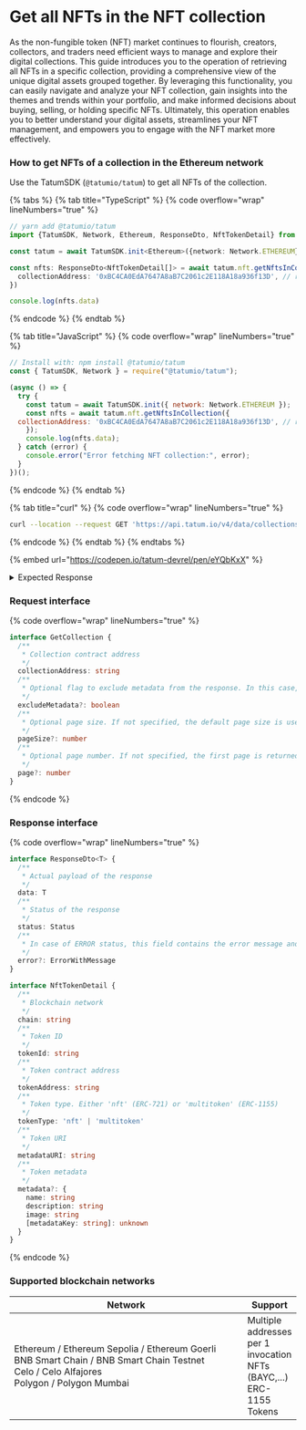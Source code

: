 # Get all NFTs in the NFT collection

As the non-fungible token (NFT) market continues to flourish, creators, collectors, and traders need efficient ways to manage and explore their digital collections. This guide introduces you to the operation of retrieving all NFTs in a specific collection, providing a comprehensive view of the unique digital assets grouped together. By leveraging this functionality, you can easily navigate and analyze your NFT collection, gain insights into the themes and trends within your portfolio, and make informed decisions about buying, selling, or holding specific NFTs. Ultimately, this operation enables you to better understand your digital assets, streamlines your NFT management, and empowers you to engage with the NFT market more effectively.

### How to get NFTs of a collection in the Ethereum network

Use the TatumSDK (`@tatumio/tatum`) to get all NFTs of the collection.

{% tabs %}
{% tab title="TypeScript" %}
{% code overflow="wrap" lineNumbers="true" %}
```typescript
// yarn add @tatumio/tatum
import {TatumSDK, Network, Ethereum, ResponseDto, NftTokenDetail} from '@tatumio/tatum'

const tatum = await TatumSDK.init<Ethereum>({network: Network.ETHEREUM})

const nfts: ResponseDto<NftTokenDetail[]> = await tatum.nft.getNftsInCollection({
  collectionAddress: '0xBC4CA0EdA7647A8aB7C2061c2E118A18a936f13D', // replace with your collection
})

console.log(nfts.data)
```
{% endcode %}
{% endtab %}

{% tab title="JavaScript" %}
{% code overflow="wrap" lineNumbers="true" %}
```javascript
// Install with: npm install @tatumio/tatum
const { TatumSDK, Network } = require("@tatumio/tatum");

(async () => {
  try {
    const tatum = await TatumSDK.init({ network: Network.ETHEREUM });
    const nfts = await tatum.nft.getNftsInCollection({
  collectionAddress: '0xBC4CA0EdA7647A8aB7C2061c2E118A18a936f13D', // replace with your collection
    });
    console.log(nfts.data);
  } catch (error) {
    console.error("Error fetching NFT collection:", error);
  }
})();
```
{% endcode %}
{% endtab %}

{% tab title="curl" %}
{% code overflow="wrap" lineNumbers="true" %}
```bash
curl --location --request GET 'https://api.tatum.io/v4/data/collections?collectionAddresses=0xBC4CA0EdA7647A8aB7C2061c2E118A18a936f13D&chain=ethereum'
```
{% endcode %}
{% endtab %}
{% endtabs %}

{% embed url="https://codepen.io/tatum-devrel/pen/eYQbKxX" %}



<details>

<summary>Expected Response</summary>

```json5
[
    {
    "address": "0x727ea45b2eb6abb2badd3dc7106d146e0dc0450d",
    "balance": "2",
    "chain": "ethereum-mainnet",
    "lastUpdatedBlockNumber": 14086122,
    "metadata": {
        "description": "# ***\"Sometimes I swear I can see a glimmer of the Sun through all the layers of chaos. It's probably just wishful thinking. There's a lot of that here.\" — Renn Dialos, Alexandria Research Node 557***\n### **1 / 71492 Jupiter DAO Tokens**\n\nThis token represents proportional ownership over Jupiter. Together with other Jupiter DAO Token holders, its owner is able to actively build and govern the planet into its own unique environment.\n\n*Jupiter represents 10.4% of the total voting power for MetaHero Universe's United Planets DAO.*\n\n*[ Token Design by: TheVirtunaut, Odious, Raw & Rendered | Joey Camacho ]*",
        "external_url": "https://punkscomic.com",
        "image": "ipfs://QmS21WhH94jBnYompXHD1SxS6Gw2bY8E81sTYRktWrYa7a/JUPITER.mp4",
        "name": "MetaHero Universe: Jupiter DAO Token"
    },
    "metadataURI": "ipfs://QmR9PokA9rnKKUF1uLtZyHYEhExqQU1Z7t8AbovMBxND4U/5",
    "tokenAddress": "0x7deb7bce4d360ebe68278dee6054b882aa62d19c",
    "tokenId": "5",
    "type": "multitoken"
    }
]
```

</details>

### Request interface

{% code overflow="wrap" lineNumbers="true" %}
```typescript
interface GetCollection {
  /**
   * Collection contract address
   */
  collectionAddress: string
  /**
   * Optional flag to exclude metadata from the response. In this case, only token IDs are returned. Defaults to false.
   */
  excludeMetadata?: boolean
  /**
   * Optional page size. If not specified, the default page size is used, which is 10.
   */
  pageSize?: number
  /**
   * Optional page number. If not specified, the first page is returned.
   */
  page?: number
}
```
{% endcode %}

### Response interface

{% code overflow="wrap" lineNumbers="true" %}
```typescript
interface ResponseDto<T> {
  /**
   * Actual payload of the response
   */
  data: T
  /**
   * Status of the response
   */
  status: Status
  /**
   * In case of ERROR status, this field contains the error message and detailed description
   */
  error?: ErrorWithMessage
}

interface NftTokenDetail {
  /**
   * Blockchain network
   */
  chain: string
  /**
   * Token ID
   */
  tokenId: string
  /**
   * Token contract address
   */
  tokenAddress: string
  /**
   * Token type. Either 'nft' (ERC-721) or 'multitoken' (ERC-1155)
   */
  tokenType: 'nft' | 'multitoken'
  /**
   * Token URI
   */
  metadataURI: string
  /**
   * Token metadata
   */
  metadata?: {
    name: string
    description: string
    image: string
    [metadataKey: string]: unknown
  }
}
```
{% endcode %}

### Supported blockchain networks

<table><thead><tr><th width="417">Network</th><th>Support</th></tr></thead><tbody><tr><td>Ethereum / Ethereum Sepolia / Ethereum Goerli<br>BNB Smart Chain / BNB Smart Chain Testnet<br>Celo / Celo Alfajores<br>Polygon / Polygon Mumbai</td><td>Multiple addresses per 1 invocation<br>NFTs (BAYC,...)<br>ERC-1155 Tokens</td></tr></tbody></table>
